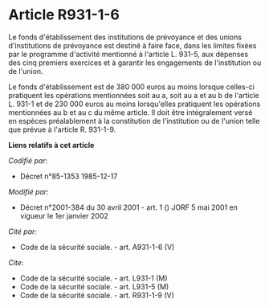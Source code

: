# Article R931-1-6

Le fonds d'établissement des institutions de prévoyance et des unions d'institutions de prévoyance est destiné à faire face,
dans les limites fixées par le programme d'activité mentionné à l'article L. 931-5, aux dépenses des cinq premiers exercices
et à garantir les engagements de l'institution ou de l'union.

Le fonds d'établissement est de 380 000 euros au moins lorsque celles-ci pratiquent les opérations mentionnées soit au a,
soit au a et au b de l'article L. 931-1 et de 230 000 euros au moins lorsqu'elles pratiquent les opérations mentionnées au b
et au c du même article. Il doit être intégralement versé en espèces préalablement à la constitution de l'institution ou de
l'union telle que prévue à l'article R. 931-1-9.

**Liens relatifs à cet article**

_Codifié par_:

  - Décret n°85-1353 1985-12-17

_Modifié par_:

  - Décret n°2001-384 du 30 avril 2001 - art. 1 () JORF 5 mai 2001 en vigueur le 1er janvier 2002

_Cité par_:

  - Code de la sécurité sociale. - art. A931-1-6 (V)

_Cite_:

  - Code de la sécurité sociale. - art. L931-1 (M)
  - Code de la sécurité sociale. - art. L931-5 (M)
  - Code de la sécurité sociale. - art. R931-1-9 (V)
